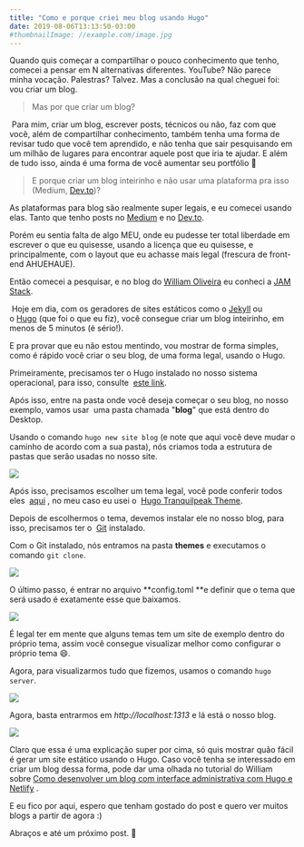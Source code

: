 ```yaml
---
title: "Como e porque criei meu blog usando Hugo"
date: 2019-08-06T13:13:50-03:00
#thumbnailImage: //example.com/image.jpg
---
```


Quando quis começar a compartilhar o pouco conhecimento que tenho, comecei a pensar em N alternativas diferentes. YouTube? Não parece minha vocação. Palestras? Talvez. Mas a conclusão na qual cheguei foi: vou criar um blog.

<!--more-->

> Mas por que criar um blog?

 Para mim, criar um blog, escrever posts, técnicos ou não, faz com que você, além de compartilhar conhecimento, também tenha uma forma de revisar tudo que você tem aprendido, e não tenha que sair pesquisando em um milhão de lugares para encontrar aquele post que iria te ajudar. E além de tudo isso, ainda é uma forma de você aumentar seu portfólio 🤩

> E porque criar um blog inteirinho e não usar uma plataforma pra isso (Medium, [Dev.to](http://dev.to))?

As plataformas para blog são realmente super legais, e eu comecei usando elas. Tanto que tenho posts no [Medium](http://medium.com/@gitlherme) e no [Dev.to](http://dev.to/gitlherme).

Porém eu sentia falta de algo MEU, onde eu pudesse ter total liberdade em escrever o que eu quisesse, usando a licença que eu quisesse, e principalmente, com o layout que eu achasse mais legal (frescura de front-end AHUEHAUE).

Então comecei a pesquisar, e no blog do [William Oliveira](http://woliveiras.com.br) eu conheci a [JAM Stack](https://woliveiras.com.br/posts/jamstack-introdu%C3%A7%C3%A3o-o-que-%C3%A9-jamstack/).

 Hoje em dia, com os geradores de sites estáticos como o [Jekyll](https://jekyllrb.com/) ou o [Hugo](https://gohugo.io/) (que foi o que eu fiz), você consegue criar um blog inteirinho, em menos de 5 minutos (é sério!).

E pra provar que eu não estou mentindo, vou mostrar de forma simples, como é rápido você criar o seu blog, de uma forma legal, usando o Hugo.

Primeiramente, precisamos ter o Hugo instalado no nosso sistema operacional, para isso, consulte  [este link](https://gohugo.io/getting-started/installing/).

Após isso, entre na pasta onde você deseja começar o seu blog, no nosso exemplo, vamos usar  uma pasta chamada "**blog**" que está dentro do Desktop.

Usando o comando `hugo new site blog` (e note que aqui você deve mudar o caminho de acordo com a sua pasta), nós criamos toda a estrutura de pastas que serão usadas no nosso site.

![](https://res.cloudinary.com/gitlherme/image/upload/v1565108321/blog/como-e-porque-criei-meu-blog-usando-hugo/Screenshot_2_w6c5gv.png)

Após isso, precisamos escolher um tema legal, você pode conferir todos eles  [aqui](https://themes.gohugo.io) , no meu caso eu usei o  [Hugo Tranquilpeak Theme](https://themes.gohugo.io/hugo-tranquilpeak-theme/).

Depois de escolhermos o tema, devemos instalar ele no nosso blog, para isso, precisamos ter o  [Git](https://git-scm.com/) instalado.

Com o Git instalado, nós entramos na pasta **themes** e executamos o comando `git clone`.

![](https://res.cloudinary.com/gitlherme/image/upload/v1565108321/blog/como-e-porque-criei-meu-blog-usando-hugo/Screenshot_1_hiznnt.png)

O último passo, é entrar no arquivo **config.toml **e definir que o tema que será usado é exatamente esse que baixamos.

![](https://res.cloudinary.com/gitlherme/image/upload/v1565108321/blog/como-e-porque-criei-meu-blog-usando-hugo/Screenshot_3_qlsjsu.png)

É legal ter em mente que alguns temas tem um site de exemplo dentro do próprio tema, assim você consegue visualizar melhor como configurar o próprio tema 😄.

Agora, para visualizarmos tudo que fizemos, usamos o comando `hugo server`.

![](https://res.cloudinary.com/gitlherme/image/upload/v1565112484/blog/como-e-porque-criei-meu-blog-usando-hugo/Screenshot_5_rxbklg.png)

Agora, basta entrarmos em _http://localhost:1313_ e lá está o nosso blog.

![](https://res.cloudinary.com/gitlherme/image/upload/v1565108322/blog/como-e-porque-criei-meu-blog-usando-hugo/Screenshot_4_wvx5wn.png)

Claro que essa é uma explicação super por cima, só quis mostrar quão fácil é gerar um site estático usando o Hugo. Caso você tenha se interessado em criar um blog dessa forma, pode dar uma olhada no tutorial do William sobre [Como desenvolver um blog com interface administrativa com Hugo e Netlify](https://woliveiras.com.br/posts/desenvolvendo-um-blog-com-interface-administrativa-com-hugo-e-netlify/) .

E eu fico por aqui, espero que tenham gostado do post e quero ver muitos blogs a partir de agora :)

Abraços e até um próximo post. 🚀
